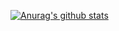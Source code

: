 [![Anurag's github stats](https://github-readme-stats.vercel.app/api?username=suxiaoxiaocode&show_icons=true&theme=radical)](https://github.com/anuraghazra/github-readme-stats)
